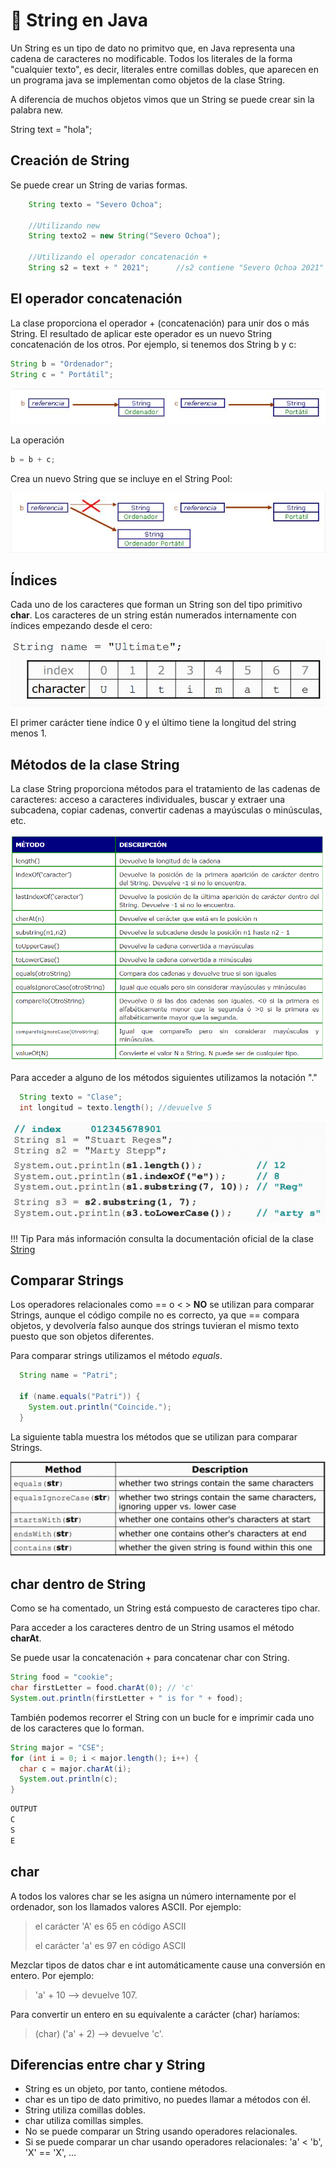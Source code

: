 # 💾 String en Java

Un String es un tipo de dato no primitvo que, en Java representa una cadena de caracteres no modificable.
Todos los literales de la forma "cualquier texto", es decir, literales entre comillas dobles, que aparecen en un programa java se implementan como objetos de la clase String.

A diferencia de muchos objetos vimos que un String se puede crear sin la palabra new.

String text = "hola";

## Creación de String

Se puede crear un String de varias formas.

```java
    String texto = "Severo Ochoa";

    //Utilizando new
    String texto2 = new String("Severo Ochoa");

    //Utilizando el operador concatenación +
    String s2 = text + " 2021";      //s2 contiene "Severo Ochoa 2021"
```

## El operador concatenación

La clase proporciona el operador + (concatenación) para unir dos o más String.
El resultado de aplicar este operador es un nuevo String concatenación de los otros.
Por ejemplo, si tenemos dos String b y c:

```java
String b = "Ordenador";
String c = " Portátil";
```

![String](../img/stringconcat.png)

La operación

```java
b = b + c;
```

Crea un nuevo String que se incluye en el String Pool:

![String](../img/stringconcat2.png)

## Índices

Cada uno de los caracteres que forman un String son del tipo primitivo **char**.
Los caracteres de un string están numerados internamente con índices empezando desde el cero:

![String](../img/indexstring.png)

El primer carácter tiene índice 0 y el último tiene la longitud del string menos 1.

## Métodos de la clase String

La clase String proporciona métodos para el tratamiento de las cadenas de caracteres: acceso a caracteres individuales, buscar y extraer una subcadena, copiar cadenas, convertir cadenas a mayúsculas o minúsculas, etc.

![String](../img/methodstring.png)

Para acceder a alguno de los métodos siguientes utilizamos la notación "."

```java
  String texto = "Clase";
  int longitud = texto.length(); //devuelve 5
```

![String](../img/stringdot.png)

!!! Tip
    Para más información consulta la documentación oficial de la clase [String](https://docs.oracle.com/en/java/javase/11/docs/api/java.base/java/lang/String.html)

## Comparar Strings

Los operadores relacionales como == o < > **NO** se utilizan para comparar Strings, aunque el código compile no es correcto, ya que == compara objetos, y devolvería falso aunque dos strings tuvieran el mismo texto puesto que son objetos diferentes.

Para comparar strings utilizamos el método _equals_.

```java
  String name = "Patri";
  
  if (name.equals("Patri")) {
    System.out.println("Coincide.");
  }
```

La siguiente tabla muestra los métodos que se utilizan para comparar Strings.

![String](../img/stringcompare.png)

## char dentro de String

Como se ha comentado, un String está compuesto de caracteres tipo char.

Para acceder a los caracteres dentro de un String usamos el método **charAt**.

Se puede usar la concatenación + para concatenar char con String.

```java
String food = "cookie";
char firstLetter = food.charAt(0); // 'c'
System.out.println(firstLetter + " is for " + food); 
```

También podemos recorrer el String con un bucle for e imprimir cada uno de los caracteres que lo forman.

```java
String major = "CSE";
for (int i = 0; i < major.length(); i++) {
  char c = major.charAt(i);
  System.out.println(c);
}
```

```java
OUTPUT
C
S
E
```

## char

A todos los valores char se les asigna un número internamente por el ordenador, son los llamados valores ASCII.
Por ejemplo:
> el carácter 'A' es 65 en código ASCII
>
> el carácter 'a' es 97 en código ASCII

Mezclar tipos de datos char e int automáticamente cause una conversión en entero.
Por ejemplo:
> 'a' + 10 --> devuelve 107.

Para convertir un entero en su equivalente a carácter (char) haríamos:
> (char) ('a' + 2) --> devuelve 'c'.

## Diferencias entre char y String

+ String es un objeto, por tanto, contiene métodos.
+ char es un tipo de dato primitivo, no puedes llamar a métodos con él.
+ String utiliza comillas dobles.
+ char utiliza comillas simples.
+ No se puede comparar un String usando operadores relacionales.
+ Si se puede comparar un char usando operadores relacionales: 'a' < 'b', 'X' == 'X', ...

